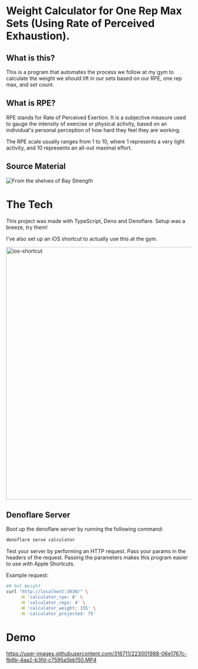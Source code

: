 # Weight Calculator for One Rep Max Sets (Using Rate of Perceived Exhaustion).

## What is this?

This is a program that automates the process we follow at my gym to calculate the weight we should lift in our sets based on our RPE, one rep max, and set count.

## What is RPE?

RPE stands for Rate of Perceived Exertion. It is a subjective measure used to gauge the intensity of exercise or physical activity, based on an individual's personal perception of how hard they feel they are working.

The RPE scale usually ranges from 1 to 10, where 1 represents a very light activity, and 10 represents an all-out maximal effort.

## Source Material

![From the shelves of Bay Strength](https://user-images.githubusercontent.com/316711/222936830-4f8e3b03-2abd-4873-bda4-5355fa054273.png "The Original Chart")

# The Tech

This project was made with TypeScript, Deno and Denoflare. Setup was a breeze, try them!

I've also set up an iOS shortcut to actually use this at the gym.

<img width="683" alt="ios-shortcut" src="https://user-images.githubusercontent.com/316711/223001549-f9bb07df-e96d-4283-abf7-886ed7d02c57.png">

## Denoflare Server

Boot up the denoflare server by running the following command:

```sh
denoflare serve calculator
```

Test your server by performing an HTTP request. Pass your params in the headers of the request.
Passing the parameters makes this program easier to use with Apple Shortcuts.

Example request:

```sh
## Get Weight
curl "http://localhost:3030/" \
     -H 'calculator_rpe: 8' \
     -H 'calculator_reps: 4' \
     -H 'calculator_weight: 155' \
     -H 'calculator_projected: 75'
```

# Demo

https://user-images.githubusercontent.com/316711/223001988-06e1767c-fb6b-4aa2-b3fd-c7595a5bb150.MP4
